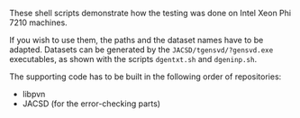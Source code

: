 These shell scripts demonstrate how the testing was done on Intel Xeon Phi 7210 machines.

If you wish to use them, the paths and the dataset names have to be adapted.
Datasets can be generated by the ``JACSD/tgensvd/?gensvd.exe`` executables, as shown with the scripts ``dgentxt.sh`` and ``dgeninp.sh``.

The supporting code has to be built in the following order of repositories:
- libpvn
- JACSD (for the error-checking parts)
